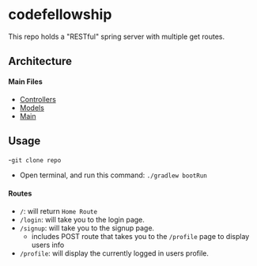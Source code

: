 # codefellowship

This repo holds a "RESTful" spring server with multiple get routes.

## Architecture

#### Main Files
  * [Controllers](.src/main/java/com/chidrome/codefellowship/Controllers)
  * [Models](.src/main/java/com/chidrome/codefellowship/Models)
  * [Main](./src/main/java/com/chidrome/codefellowship)
  
## Usage
-`git clone repo`
- Open terminal, and run this command: `./gradlew bootRun`
  
#### Routes
* `/`: will return `Home Route`
* `/login`: will take you to the login page.
* `/signup`: will take you to the signup page.
    * includes POST route that takes you to the `/profile` page to display users info
* `/profile`: will display the currently logged in users profile.
